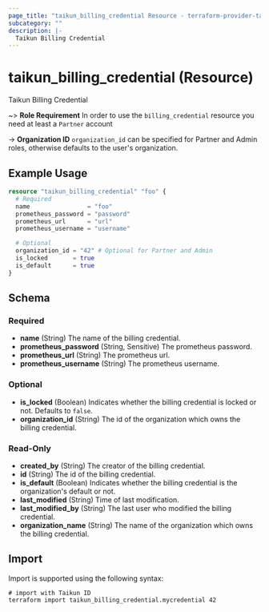 ```yaml
---
page_title: "taikun_billing_credential Resource - terraform-provider-taikun"
subcategory: ""
description: |-
  Taikun Billing Credential
---
```


# taikun_billing_credential (Resource)

Taikun Billing Credential

~> **Role Requirement** In order to use the `billing_credential` resource you need at least a `Partner` account

-> **Organization ID** `organization_id` can be specified for Partner and Admin roles, otherwise defaults to the user's organization.

## Example Usage

```terraform
resource "taikun_billing_credential" "foo" {
  # Required
  name                = "foo"
  prometheus_password = "password"
  prometheus_url      = "url"
  prometheus_username = "username"

  # Optional
  organization_id = "42" # Optional for Partner and Admin
  is_locked       = true
  is_default      = true
}
```

<!-- schema generated by tfplugindocs -->
## Schema

### Required

- **name** (String) The name of the billing credential.
- **prometheus_password** (String, Sensitive) The prometheus password.
- **prometheus_url** (String) The prometheus url.
- **prometheus_username** (String) The prometheus username.

### Optional

- **is_locked** (Boolean) Indicates whether the billing credential is locked or not. Defaults to `false`.
- **organization_id** (String) The id of the organization which owns the billing credential.

### Read-Only

- **created_by** (String) The creator of the billing credential.
- **id** (String) The id of the billing credential.
- **is_default** (Boolean) Indicates whether the billing credential is the organization's default or not.
- **last_modified** (String) Time of last modification.
- **last_modified_by** (String) The last user who modified the billing credential.
- **organization_name** (String) The name of the organization which owns the billing credential.

## Import

Import is supported using the following syntax:

```shell
# import with Taikun ID
terraform import taikun_billing_credential.mycredential 42
```
